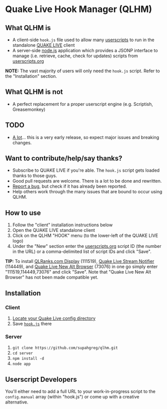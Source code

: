# Quake Live Hook Manager (QLHM)


## What QLHM is

* A client-side `hook.js` file used to allow many [userscripts](http://userscripts.org) to run in the standalone [QUAKE LIVE](http://www.quakelive.com) client
* A server-side [node.js](http://nodejs.org) application which provides a JSONP interface to manage (i.e. retrieve, cache, check for updates) scripts from [userscripts.org](http://userscripts.org)

**NOTE:** The vast majority of users will only need the `hook.js` script.  Refer to the "Installation" section.


## What QLHM is not

* A perfect replacement for a proper userscript engine (e.g. Scriptish, Greasemonkey)


## TODO

* [A lot](https://github.com/supahgreg/qlhm/issues)... this is a very early release, so expect major
issues and breaking changes.


## Want to contribute/help/say thanks?

* Subscribe to QUAKE LIVE if you're able.  The `hook.js` script gets loaded thanks to those guys.
* Good pull requests are welcome.  There is a lot to be done and rewritten.
* [Report a bug](https://github.com/supahgreg/qlhm/issues), but check if it has already been reported.
* Help others work through the many issues that are bound to occur using QLHM.


## How to use

1. Follow the "client" installation instructions below
2. Open the QUAKE LIVE standalone client
3. Click on the QLHM "HOOK" menu (to the lower-left of the QUAKE LIVE logo)
4. Under the "New" section enter the [userscripts.org](http://userscripts.org) script ID (the number in the URL)
or a comma-delimited list of script IDs and click "Save".

**TIP:** To install [QLRanks.com Display](https://userscripts.org/scripts/show/111519) (111519),
[Quake Live Stream Notifier](https://userscripts.org/scripts/show/114449) (114449),
and [Quake Live New Alt Browser](https://userscripts.org/scripts/show/73076) (73076) in one go simply
enter "111519,114449,73076" and click "Save".  Note that "Quake Live New Alt Browser" has not been made
compatible yet.


## Installation

### Client

1. [Locate your Quake Live config directory](http://lmgtfy.com/?q=quake+live+config+location)
2. Save [`hook.js`](https://raw.github.com/supahgreg/qlhm/master/client/hook.js) there

### Server

1. `git clone https://github.com/supahgreg/qlhm.git`
2. `cd server`
3. `npm install -d`
4. `node app`


## Userscript Developers

You'll either need to add a full URL to your work-in-progress script to the `config.manual` array
(within "hook.js") or come up with a creative alternative.